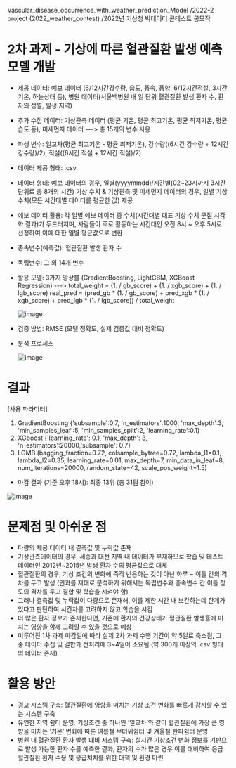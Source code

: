 Vascular_disease_occurrence_with_weather_prediction_Model
/2022-2 project (2022_weather_contest)
/2022년 기상청 빅데이터 콘테스트 공모작


# 2차 과제 - 기상에 따른 혈관질환 발생 예측 모델 개발

- 제공 데이터: 예보 데이터 (6/12시간강수량, 습도, 풍속, 풍향, 6/12시간적설, 3시간기온, 하늘상태 등), 
              병원 데이터(서울백병원 내 일 단위 혈관질환 발생 환자 수, 환자의 성별, 발생 지역)
- 추가 수집 데이터: 기상관측 데이터 (평균 기온, 평균 최고기온, 평균 최저기온, 평균 습도 등), 미세먼지 데이터
---> 총 15개의 변수 사용

- 파생 변수: 일교차(평균 최고기온 - 평균 최저기온), 강수량((6시간 강수량 + 12시간 강수량)/2), 적설((6시간 적설 + 12시간 적설)/2)
- 데이터 제공 형태: .csv
- 데이터 형태: 예보 데이터의 경우, 일별(yyyymmdd)/시간별(02~23시까지 3시간 단위로 총 8개의 시간) 기상 수치 & 기상관측 및 미세먼지 데이터의 경우, 일별 기상 수치(모든 시간대별 데이터를 평균한 값) 제공
- 예보 데이터 활용: 각 일별 예보 데이터 중 수치(시간대별 대표 기상 수치 군집 시각화 결과)가 두드러지며, 사람들이 주로 활동하는 시간대인 오전 8시 ~ 오후 5시로 선정하여 이에 대한 일별 평균값으로 변환

- 종속변수(예측값): 혈관질환 발생 환자 수
- 독립변수: 그 외 14개 변수

- 활용 모델: 3가지 앙상블 (GradientBoosting, LightGBM, XGBoost Regression)
---> total_weight = (1. / gb_score) + (1. / xgb_score) + (1. / lgb_score)
     real_pred = (pred_gb * (1. / gb_score) + pred_xgb * (1. / xgb_score) + pred_lgb * (1. / lgb_score)) / total_weight
     
     ![image](https://user-images.githubusercontent.com/100951015/183676515-dcbb491f-b3ef-44a1-985f-87f06388b7a1.png)

     
     
     
- 검증 방법: RMSE (모델 정확도, 실제 검증값 대비 정확도)

- 분석 프로세스

    ![image](https://user-images.githubusercontent.com/100951015/183670389-ba629654-ab8f-4826-92ac-b679679e54ec.png)


# 결과
[사용 파라미터]
1) GradientBoosting {'subsample':0.7, 'n_estimators':1000, 'max_depth':3, 'min_samples_leaf':5, 'min_samples_split':2, 'learning_rate':0.1}
2) XGboost {'learning_rate': 0.1, 'max_depth': 3, 'n_estimators':20000,'subsample': 0.7}  
3) LGMB (bagging_fraction=0.72, colsample_bytree=0.72, lambda_l1=0.1, lambda_l2=0.35, learning_rate=0.01, max_depth=7, min_data_in_leaf=8, num_iterations=20000, random_state=42, scale_pos_weight=1.5)

- 마감 결과 (기준 오후 18시): 최종 13위 (총 31팀 참여)

![image](https://user-images.githubusercontent.com/100951015/183677185-fef46506-775c-4b6b-abfa-f1ad3d39a1d6.png)



# 문제점 및 아쉬운 점
- 다량의 제공 데이터 내 결측값 및 누락값 존재
- 기상관측데이터의 경우, 세종과 대전 지역 내 데이터가 부재하므로 학습 및 테스트 데이터인 2012년~2015년 발생 환자 수의 평균값으로 대체
- 혈관질환의 경우, 기상 조건의 변화에 즉각 반응하는 것이 아닌 하루 ~ 이틀 간의 격차를 두고 발생 
  (인과를 제대로 분석하기 위해서는 독립변수와 종속변수 간 이틀 정도의 격차를 두고 결합 및 학습을 시켜야 함) 
- 그러나 결측값 및 누락값이 다량으로 존재해, 이를 제한 시간 내 보간하는데 한계가 있다고 판단하여 시간차를 고려하지 않고 학습을 시킴
- 더 많은 환자 정보가 존재한다면, 기존에 환자의 건강상태가 혈관질환 발생률에 미치는 영향을 함께 고려할 수 있을 것으로 예상
- 미루어진 1차 과제 마감일에 따라 실제 2차 과제 수행 기간이 약 5일로 축소됨, 그 중 데이터 수집 및 결합과 전처리에 3~4일이 소요됨 (약 300개 이상의 .csv 형태의 데이터 존재)




# 활용 방안
- 경고 시스템 구축: 혈관질환에 영향을 미치는 기상 조건 변화를 빠르게 감지할 수 있는 시스템 구축
- 유연한 지역 쉼터 운영: 기상조건 중 하나인 ‘일교차’와 같이 혈관질환에 가장 큰 영향을 미치는 ‘기온’ 변화에 따른 여름철 무더위쉼터 및 겨울철 한파쉼터 운영
- 병원 내 혈관질환 환자 발생 대비 시스템 구축:  실시간 기상조건 변화 정보를 기반으로 발생 가능한 환자 수를 예측한 결과, 환자의 수가 많은 경우 이를 대비하여 응급 혈관질환 환자 수용 및 응급처치를 위한 대책 및 환경 마련
